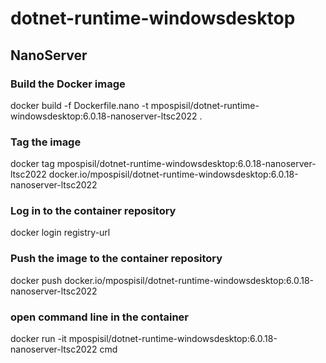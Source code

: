 # dotnet-runtime-windowsdesktop

## NanoServer

### Build the Docker image
docker build -f Dockerfile.nano -t mpospisil/dotnet-runtime-windowsdesktop:6.0.18-nanoserver-ltsc2022 .

### Tag the image

docker tag mpospisil/dotnet-runtime-windowsdesktop:6.0.18-nanoserver-ltsc2022  docker.io/mpospisil/dotnet-runtime-windowsdesktop:6.0.18-nanoserver-ltsc2022 

### Log in to the container repository
docker login registry-url

### Push the image to the container repository
docker push docker.io/mpospisil/dotnet-runtime-windowsdesktop:6.0.18-nanoserver-ltsc2022

### open command line in the container
docker run -it mpospisil/dotnet-runtime-windowsdesktop:6.0.18-nanoserver-ltsc2022 cmd


